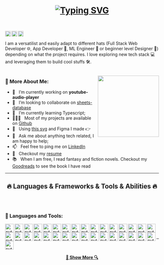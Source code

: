 <h1 align="center">
  <a href="https://git.io/typing-svg">
    <img src="https://readme-typing-svg.herokuapp.com?font=Fira+Code&weight=500&duration=3000&color=000000&width=435&lines=Hello%2C+There!!👋;I'am+Matheus;Nice+to+meet+you!!" alt="Typing SVG" />
  </a>
</h1>

<br>

<a href='https://www.linkedin.com/in/rahul-jha98/'><img align='left' alt="linkedin" src="https://raw.githubusercontent.com/rahul-jha98/rahul-jha98/561d474902b59c7429ec22bb73e225696c27b202/assets/linkedin.svg" height='18px'/></a>
<a href='https://twitter.com/jharahul98/'><img align='left' alt="twitter" src="https://raw.githubusercontent.com/rahul-jha98/rahul-jha98/561d474902b59c7429ec22bb73e225696c27b202/assets/twitter.svg" height='18px'/></a>
<a href='https://www.kaggle.com/rahuljha98/'><img alt="kaggle" src="https://raw.githubusercontent.com/rahul-jha98/rahul-jha98/561d474902b59c7429ec22bb73e225696c27b202/assets/kaggle.svg" height='18px'/></a>


I am a versatilist and easily adapt to different hats (Full Stack Web Developer 🌐, App Developer 📱, ML Engineer 🤖 or beginner level Designer 🎨) depending on what the project requires. I love exploring new tech stack 💻 and leveraging them to build cool stuffs 🛠️. 
<br/>
<br/>

<img align='right' src='https://user-images.githubusercontent.com/5713670/87202985-820dcb80-c2b6-11ea-9f56-7ec461c497c3.gif' width='200"'>
  
### 🧐 More About Me:

- 🔭 &nbsp; I’m currently working on **youtube-audio-player**
- 🤝 &nbsp; I’m looking to collaborate on [sheets-database](https://github.com/rahul-jha98/sheets-database)
- 🌱 &nbsp; I’m currently learning Typescript; 
- 👨🏻‍💻 &nbsp; Most of my projects are available on [Github](https://github.com/rahul-jha98?tab=repositories)
- 🎨 &nbsp; Using [this svg](https://storyset.com/illustration/javascript-frameworks/amico) and Figma I made 👉
- 💬 &nbsp; Ask me about anything tech related, I am happy to help;
- 📫 &nbsp; Feel free to ping me on [LinkedIn](https://www.linkedin.com/in/rahul-jha98/)
- 📝 &nbsp; Checkout my [resume](https://drive.google.com/file/d/1ZpR5pVBTnl_Qybq7GE3MGy1SB1JehVSE/view?usp=sharing)
- 📚 &nbsp; When I am free, I read fantasy and fiction novels. Checkout my [Goodreads](https://www.goodreads.com/rahul-jha98) to see the book I have read


<hr>
<h2 align="center">🔥 Languages & Frameworks & Tools & Abilities 🔥</h2>
<br>

<br>

### 🔨 Languages and Tools:
<a href="#" target="_blank" style="margin-bottom: 2px"> <img align="left" src="https://pics.freeicons.io/uploads/icons/png/20167174151551942641-512.png" alt="pytorch" height="28px"/> </a> 
<a href="#" target="_blank" style="margin-bottom: 2px"> <img align="left" src="https://www.svgrepo.com/show/378837/node.svg" alt="pytorch" height="28px"/> </a> 
<a href="#" target="_blank" style="margin-bottom: 2px"> <img align="left" src="https://www.svgrepo.com/show/331488/mongodb.svg" alt="pytorch" height="28px"/> </a>
<a href="#" target="_blank" style="margin-bottom: 2px"> <img align="left" src="https://www.svgrepo.com/show/353724/express.svg" alt="pytorch" height="28px"/> </a> 
<a href="#" target="_blank" style="margin-bottom: 2px"> <img align="left" src="https://www.svgrepo.com/show/373863/nest-middleware-js.svg" alt="pytorch" height="28px"/> </a> 
<a href="#" target="_blank" style="margin-bottom: 2px"> <img align="left" src="https://www.svgrepo.com/show/303379/laravel-logo.svg" alt="pytorch" height="28px"/> </a> 
<a href="#" target="_blank" style="margin-bottom: 2px"> <img align="left" src="https://www.svgrepo.com/show/373521/composer.svg" alt="pytorch" height="28px"/> </a> 
<a href="#" target="_blank" style="margin-bottom: 2px"> <img align="left" src="https://www.svgrepo.com/show/452088/php.svg" alt="pytorch" height="28px"/> </a> 
<a href="#" target="_blank" style="margin-bottom: 2px"> <img align="left" src="https://www.svgrepo.com/show/452185/css-3.svg" alt="pytorch" height="28px"/> </a> 
<a href="#" target="_blank" style="margin-bottom: 2px"> <img align="left" src="https://www.svgrepo.com/show/374061/sass.svg" alt="pytorch" height="28px"/> </a> 
<a href="#" target="_blank" style="margin-bottom: 2px"> <img align="left" src="https://www.svgrepo.com/show/452093/redux.svg" alt="pytorch" height="28px"/> </a> 
<a href="#" target="_blank" style="margin-bottom: 2px"> <img align="left" src="https://www.svgrepo.com/show/373595/firebase.svg" alt="pytorch" height="28px"/> </a> 
<a href="#" target="_blank" style="margin-bottom: 2px"> <img align="left" src="https://www.svgrepo.com/show/303251/mysql-logo.svg" alt="pytorch" height="28px"/> </a> 
<a href="#" target="_blank" style="margin-bottom: 2px"> <img align="left" src="https://www.svgrepo.com/show/354272/redis.svg" alt="pytorch" height="28px"/> </a> 
<a href="#" target="_blank" style="margin-bottom: 2px"> <img align="left" src="https://www.svgrepo.com/show/349419/javascript.svg" alt="pytorch" height="28px"/> </a> 
<a href="#" target="_blank" style="margin-bottom: 2px"> <img align="left" src="https://www.svgrepo.com/show/452130/vue.svg" alt="pytorch" height="28px"/> </a>
<a href="#" target="_blank" style="margin-bottom: 2px"> <img align="left" src="https://www.svgrepo.com/show/353940/jquery.svg" alt="pytorch" height="28px"/> </a> 
<a href="#" target="_blank" style="margin-bottom: 2px"> <img align="left" src="https://www.svgrepo.com/show/354478/typescript-icon.svg" alt="pytorch" height="28px"/> </a> 
<a href="#" target="_blank" style="margin-bottom: 2px"> <img align="left" src="https://www.svgrepo.com/show/354512/vercel.svg" alt="pytorch" height="28px"/> </a> 
<a href="#" target="_blank" style="margin-bottom: 2px"> <img align="left" src="https://www.svgrepo.com/show/448266/aws.svg" alt="pytorch" height="28px"/> </a> 
<a href="#" target="_blank" style="margin-bottom: 2px"> <img align="left" src="https://www.svgrepo.com/show/342225/socket-io.svg" alt="pytorch" height="28px"/> </a>
<a href="#" target="_blank" style="margin-bottom: 2px"> <img align="left" src="https://www.svgrepo.com/show/452228/html-5.svg" alt="pytorch" height="28px"/> </a> 
<a href="#" target="_blank" style="margin-bottom: 2px"> <img align="left" src="https://www.svgrepo.com/show/374118/tailwind.svg" alt="pytorch" height="28px"/> </a> 
<a href="#" target="_blank" style="margin-bottom: 2px"> <img align="left" src="https://www.svgrepo.com/show/353498/bootstrap.svg" alt="pytorch" height="28px"/> </a> 
<a href="#" target="_blank" style="margin-bottom: 2px"> <img align="left" src="https://www.svgrepo.com/show/354112/nextjs.svg" alt="pytorch" height="28px"/> </a> 
<a href="#" target="_blank" style="margin-bottom: 2px"> <img align="left" src="https://www.svgrepo.com/show/373574/ejs.svg" alt="pytorch" height="28px"/> </a> 
<a href="#" target="_blank" style="margin-bottom: 2px"> <img align="left" src="https://images.opencollective.com/chakra-ui-pro/61bd1dd/logo/256.png" alt="pytorch" height="28px"/> </a> 
<a href="#" target="_blank" style="margin-bottom: 2px"> <img align="left" src="https://www.svgrepo.com/show/448221/docker.svg" alt="pytorch" height="28px"/> </a> 
<a href="#" target="_blank" style="margin-bottom: 2px"> <img align="left" src="https://www.svgrepo.com/show/448226/gitlab.svg" alt="pytorch" height="28px"/> </a> 
<a href="#" target="_blank" style="margin-bottom: 2px"> <img align="left" src="https://www.svgrepo.com/show/448218/digital-ocean.svg" alt="pytorch" height="28px"/> </a> 
<a href="#" target="_blank" style="margin-bottom: 2px"> <img align="left" src="https://www.svgrepo.com/show/448222/figma.svg" alt="pytorch" height="28px"/> </a> 
<a href="#" target="_blank" style="margin-bottom: 2px"> <img align="left" src="https://www.svgrepo.com/show/353386/algolia.svg" alt="pytorch" height="28px"/> </a>
<a href="#" target="_blank" style="margin-bottom: 2px"> <img align="left" src="https://www.svgrepo.com/show/354200/postgresql.svg" alt="pytorch" height="28px"/> </a> 

<br>

<br>


<hr>

<!--
<h2 align="center">⚡ Stats ⚡</h2>
<br>
<p align=center>
  <div align=center>
    <a href="https://github.com/denvercoder1/github-readme-streak-stats" title="Go to Source">
      <img align="left" width=390 src="https://github-readme-streak-stats.herokuapp.com/?user=zumrudu-anka&theme=react&border=61dafb&hide_border=true" alt="zumrudu-anka" />
    </a>
    <a href="https://github.com/anuraghazra/github-readme-stats" title="Go to Source">
      <img align="right" width=390 src="https://github-readme-stats.vercel.app/api?username=zumrudu-anka&show_icons=true&theme=react&border_color=61dafb&hide_border=true" />
    </a>
  </div>
  <br><br><br><br><br><br><br><br><br>
  <div align=center>
    <a href="https://github.com/anuraghazra/github-readme-stats">
      <img width=325 align="center" src="https://github-readme-stats.vercel.app/api/top-langs/?username=zumrudu-anka&hide=c%23,powershell,Mathematica,Ruby,Objective-C,Objective-C%2b%2b,Cuda&title_color=61dafb&text_color=ffffff&icon_color=61dafb&bg_color=20232a&langs_count=8&layout=compact&border_color=61dafb&hide_border=true" />
    </a>
  </div>
  <br>
  
  <img src="https://github-readme-activity-graph.cyclic.app/graph?username=zumrudu-anka&theme=react-dark&bg_color=20232a&hide_border=true" width="100%"/>
</p>
-->

<!--
<h2 align="center">👨‍💻 Repositories 👨‍💻</h2>
<br>
<div width="100%" align="center">
  <a align="left" href="https://github.com/zumrudu-anka/Algorithms" title="Algorithms"><img align="left" height="115" src="https://github-readme-stats.vercel.app/api/pin/?username=zumrudu-anka&repo=Algorithms&theme=react&border_color=61dafb&border_radius=10"></a><a align="right" href="https://github.com/zumrudu-anka/DataStructures" title="Data Structures"><img align="right" height="115" src="https://github-readme-stats.vercel.app/api/pin/?username=zumrudu-anka&repo=DataStructures&theme=react&border_color=61dafb&border_radius=10"></a>
</div>
<br/><br/><br/><br/><br/><br/>
<div width="100%" align="center">
  <a align="left" href="https://github.com/zumrudu-anka/Turkce-Heceleme-CPP" title="Turkce-Heceleme-CPP"><img align="left" height="115" src="https://github-readme-stats.vercel.app/api/pin/?username=zumrudu-anka&repo=Turkce-Heceleme-CPP&theme=react&border_color=61dafb&border_radius=10"></a>
  <a align="right" href="https://github.com/zumrudu-anka/CopyMoveForgeryDetectionWithDCT" title="Copy&Move Forgery Detection With DCT"><img align="right" height="115" src="https://github-readme-stats.vercel.app/api/pin/?username=zumrudu-anka&repo=CopyMoveForgeryDetectionWithDCT&theme=react&border_color=61dafb&border_radius=10"></a>
</div>
<br/><br/><br/><br/><br/><br/>
<div width="100%" align="center">
  <a align="left" href="https://github.com/zumrudu-anka/cpp-openmp-needleman-wunsch" title="Needleman Wunsch Algorithm With OpenMP"><img align="left" height="115" src="https://github-readme-stats.vercel.app/api/pin/?username=zumrudu-anka&repo=cpp-openmp-needleman-wunsch&theme=react&border_color=61dafb&border_radius=10"></a>
  <a align="right" href="https://github.com/zumrudu-anka/cpp-artificial-neural-networks" title="Artificial Neural Networks"><img align="right" height="115" src="https://github-readme-stats.vercel.app/api/pin/?username=zumrudu-anka&repo=cpp-artificial-neural-networks&theme=react&border_color=61dafb&border_radius=10"></a>
</div>
<br/><br/><br/><br/><br/><br/>
<div width="100%" align="center">
  <a align="left" href="https://github.com/zumrudu-anka/javascript-minesweeper" title="Minesweeper"><img align="left" height="115" src="https://github-readme-stats.vercel.app/api/pin/?username=zumrudu-anka&repo=javascript-minesweeper&theme=react&border_color=61dafb&border_radius=10"></a>
  <a align="right" href="https://github.com/zumrudu-anka/KTU-TraditionalComputerOlympics-2019" title="KTU Traditional Computer Olympics 2019-2020"><img align="right" height="115" src="https://github-readme-stats.vercel.app/api/pin/?username=zumrudu-anka&repo=KTU-TraditionalComputerOlympics-2019&theme=react&border_color=61dafb&border_radius=10"></a>
</div>
-->

<br>
<h4 align="center">
  <a href="https://github.com/matheusmaldonadosilva?tab=repositories" title="Show Repositories">🔎 Show More 🔍</a>
</h4>

